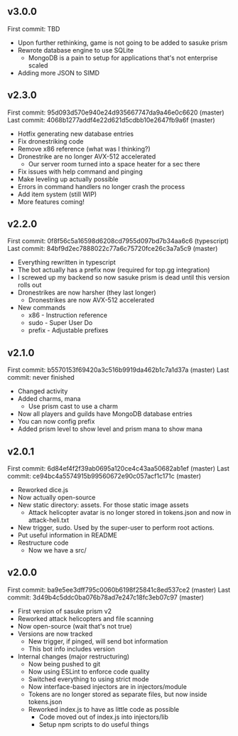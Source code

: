 ## v3.0.0

First commit: TBD

- Upon further rethinking, game is not going to be added to sasuke prism
- Rewrote database engine to use SQLite
  - MongoDB is a pain to setup for applications that's not enterprise scaled
- Adding more JSON to SIMD

## v2.3.0

First commit: 95d093d570e940e24d935667747da9a46e0c6620 (master)
Last commit: 4068b1277addf4e22d621d5cdbb10e2647fb9a6f (master)

- Hotfix generating new database entries
- Fix dronestriking code
- Remove x86 reference (what was I thinking?)
- Dronestrike are no longer AVX-512 accelerated
  - Our server room turned into a space heater for a sec there
- Fix issues with help command and pinging
- Make leveling up actually possible
- Errors in command handlers no longer crash the process
- Add item system (still WIP)
- More features coming!

## v2.2.0

First commit: 0f8f56c5a16598d6208cd7955d097bd7b34aa6c6 (typescript)
Last commit: 84bf9d2ec7888022c77a6c75720fce26c3a7a5c9 (master)

- Everything rewritten in typescript
- The bot actually has a prefix now (required for top.gg integration)
- I screwed up my backend so now sasuke prism is dead until this version rolls out
- Dronestrikes are now harsher (they last longer)
  - Dronestrikes are now AVX-512 accelerated
- New commands
  - x86 - Instruction reference
  - sudo - Super User Do
  - prefix - Adjustable prefixes

## v2.1.0

First commit: b5570153f69420a3c516b9919da462b1c7a1d37a (master)
Last commit: never finished

- Changed activity
- Added charms, mana
  - Use prism cast to use a charm
- Now all players and guilds have MongoDB database entries
- You can now config prefix
- Added prism level to show level and prism mana to show mana

## v2.0.1

First commit: 6d84ef4f2f39ab0695a120ce4c43aa50682ab1ef (master)
Last commit: ce94bc4a5574915b99560672e90c057acf1c171c (master)

- Reworked dice.js
- Now actually open-source
- New static directory: assets. For those static image assets
  - Attack helicopter avatar is no longer stored in tokens.json and now in attack-heli.txt
- New trigger, sudo. Used by the super-user to perform root actions.
- Put useful information in README
- Restructure code
  - Now we have a src/

## v2.0.0
First commit: ba9e5ee3dff795c0060b6198f25841c8ed537ce2 (master)
Last commit: 3d49b4c5ddc0ba076b78ad7e247c18fc3eb07c97 (master)

- First version of sasuke prism v2
- Reworked attack helicopters and file scanning
- Now open-source (wait that's not true)
- Versions are now tracked
  - New trigger, if pinged, will send bot information
  - This bot info includes version
- Internal changes (major restructuring)
  - Now being pushed to git
  - Now using ESLint to enforce code quality
  - Switched everything to using strict mode
  - Now interface-based injectors are in injectors/module
  - Tokens are no longer stored as separate files, but now inside tokens.json
  - Reworked index.js to have as little code as possible
    - Code moved out of index.js into injectors/lib
    - Setup npm scripts to do useful things